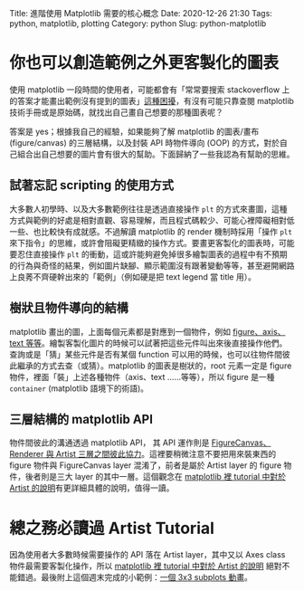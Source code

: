Title: 進階使用 Matplotlib 需要的核心概念
Date: 2020-12-26 21:30
Tags: python, matplotlib, plotting
Category: python
Slug: python-matplotlib

# 你也可以創造範例之外更客製化的圖表
使用 matplotlib 一段時間的使用者，可能都會有「常常要搜索 stackoverflow 上的答案才能畫出範例沒有提到的圖表」[這種困擾](https://stackoverflow.com/questions/35677767/understanding-matplotlib-plt-figure-axarr)，有沒有可能只靠查閱 matplotlib 技術手冊或是原始碼，就找出自己畫自己想要的那種圖表呢？

答案是 yes；根據我自己的經驗，如果能夠了解 matplotlib 的圖表/畫布 (figure/canvas) 的三層結構，以及封裝 API 時物件導向 (OOP) 的方式，對於自己組合出自己想要的圖片會有很大的幫助。下面歸納了一些我認為有幫助的思維。


## 試著忘記 scripting 的使用方式
大多數人初學時、以及大多數範例往往是透過直接操作 `plt` 的方式來畫圖，這種方式與範例的好處是相對直觀、容易理解，而且程式碼較少、可能心裡障礙相對低一些、也比較快有成就感。不過解讀 matplotlib 的 render 機制時採用「操作 `plt` 來下指令」的思維，或許會阻礙更精緻的操作方式。要畫更客製化的圖表時，可能要忍住直接操作 `plt` 的衝動，這或許能夠避免掉很多繪製圖表的過程中有不預期的行為與奇怪的結果，例如圖片缺腳、顯示範圍沒有跟著變動等等，甚至避開網路上良莠不齊硬幹出來的「範例」（例如硬是把 text legend 當 title 用）。


## 樹狀且物件導向的結構
matplotlib 畫出的圖，上面每個元素都是對應到一個物件，例如 [figure、axis、text 等等](https://nbviewer.jupyter.org/github/WeatherGod/AnatomyOfMatplotlib/blob/master/AnatomyOfMatplotlib-Part1-Figures_Subplots_and_layouts.ipynb#Anatomy-of-a-%22Plot%22)。繪製客製化圖片的時候可以試著把這些元件叫出來後直接操作他們。查詢或是「猜」某些元件是否有某個 function 可以用的時候，也可以往物件間彼此繼承的方式去查（或猜）。matplotlib 的圖表是樹狀的，root 元素一定是 figure 物件，裡面「裝」上述各種物件（axis、text ......等等），所以 figure 是一種 `container` (matplotlib 語境下的術語)。


## 三層結構的 matplotlib API
物件間彼此的溝通透過 matplotlib API， 其 API 運作則是 [FigureCanvas、Renderer 與 Artist 三層之間彼此協力](https://matplotlib.org/tutorials/intermediate/artists.html)。這裡要稍微注意不要把用來裝東西的 figure 物件與 FigureCanvas layer 混淆了，前者是屬於 Artist layer 的 figure 物件，後者則是三大 layer 的其中一層。這個觀念在 [matplotlib 裡 tutorial 中對於 Artist 的說明](https://matplotlib.org/tutorials/intermediate/artists.html)有更詳細具體的說明，值得一讀。


# 總之務必讀過 Artist Tutorial
因為使用者大多數時候需要操作的 API 落在 Artist layer，其中又以 Axes class 物件最需要客製化操作，所以 [matplotlib 裡 tutorial 中對於 Artist 的說明](https://matplotlib.org/tutorials/intermediate/artists.html) 絕對不能錯過。最後附上這個週末完成的小範例：[一個 3x3 subplots 動畫](https://github.com/tai271828/shock-tube-cli/blob/dev/scripts/compare-1d.py)。
